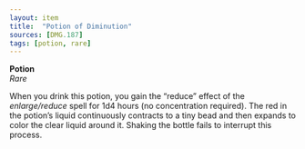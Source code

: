 ```yaml
---
layout: item
title:  "Potion of Diminution"
sources: [DMG.187]
tags: [potion, rare]
---
```


**Potion**  
*Rare*

When you drink this potion, you gain the “reduce” effect of the *enlarge/reduce* spell for 1d4 hours (no concentration required). The red in the potion’s liquid continuously contracts to a tiny bead and then expands to color the clear liquid around it. Shaking the bottle fails to interrupt this process.